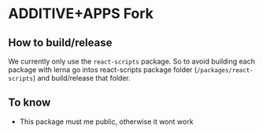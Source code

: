 # ADDITIVE+APPS Fork

## How to build/release

We currently only use the `react-scripts` package. So to avoid building each package with lerna go intos react-scripts package folder (`/packages/react-scripts`) and build/release that folder.

## To know

- This package must me public, otherwise it wont work
